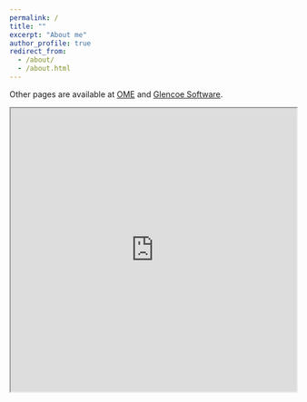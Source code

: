 ```yaml
---
permalink: /
title: ""
excerpt: "About me"
author_profile: true
redirect_from: 
  - /about/
  - /about.html
---
```


Other pages are available at
[OME](https://www.openmicroscopy.org/site/about/development-teams/jason)
and
[Glencoe Software](https://www.glencoesoftware.com/about/team/).

<iframe style="width: 100%; height: 500px" name="vizarr" src="https://hms-dbmi.github.io/vizarr/v0.1/?source=https://uk1s3.embassy.ebi.ac.uk/idr/zarr/v0.1/9836831.zarr">
</iframe>

<script src="http://gist.github.com/1388145.js"></script>
